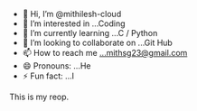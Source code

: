 - 👋 Hi, I’m @mithilesh-cloud
- 👀 I’m interested in ...Coding
- 🌱 I’m currently learning ...C / Python
- 💞️ I’m looking to collaborate on ...Git Hub
- 📫 How to reach me ...mithsg23@gmail.com
- 😄 Pronouns: ...He
- ⚡ Fun fact: ...I 

<!---
mithilesh-cloud/mithilesh-cloud is a ✨ special ✨ repository because its `README.md` (this file) appears on your GitHub profile.
You can click the Preview link to take a look at your changes.
--->
This is my reop.
